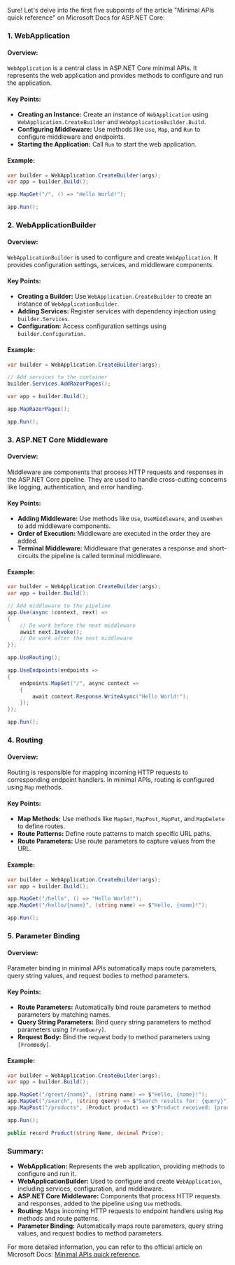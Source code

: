 Sure! Let's delve into the first five subpoints of the article "Minimal APIs quick reference" on Microsoft Docs for ASP.NET Core:

### 1. WebApplication

#### Overview:
`WebApplication` is a central class in ASP.NET Core minimal APIs. It represents the web application and provides methods to configure and run the application.

#### Key Points:
- **Creating an Instance:** Create an instance of `WebApplication` using `WebApplication.CreateBuilder` and `WebApplicationBuilder.Build`.
- **Configuring Middleware:** Use methods like `Use`, `Map`, and `Run` to configure middleware and endpoints.
- **Starting the Application:** Call `Run` to start the web application.

#### Example:
```csharp name=Program.cs
var builder = WebApplication.CreateBuilder(args);
var app = builder.Build();

app.MapGet("/", () => "Hello World!");

app.Run();
```

### 2. WebApplicationBuilder

#### Overview:
`WebApplicationBuilder` is used to configure and create `WebApplication`. It provides configuration settings, services, and middleware components.

#### Key Points:
- **Creating a Builder:** Use `WebApplication.CreateBuilder` to create an instance of `WebApplicationBuilder`.
- **Adding Services:** Register services with dependency injection using `builder.Services`.
- **Configuration:** Access configuration settings using `builder.Configuration`.

#### Example:
```csharp name=Program.cs
var builder = WebApplication.CreateBuilder(args);

// Add services to the container
builder.Services.AddRazorPages();

var app = builder.Build();

app.MapRazorPages();

app.Run();
```

### 3. ASP.NET Core Middleware

#### Overview:
Middleware are components that process HTTP requests and responses in the ASP.NET Core pipeline. They are used to handle cross-cutting concerns like logging, authentication, and error handling.

#### Key Points:
- **Adding Middleware:** Use methods like `Use`, `UseMiddleware`, and `UseWhen` to add middleware components.
- **Order of Execution:** Middleware are executed in the order they are added.
- **Terminal Middleware:** Middleware that generates a response and short-circuits the pipeline is called terminal middleware.

#### Example:
```csharp name=Program.cs
var builder = WebApplication.CreateBuilder(args);
var app = builder.Build();

// Add middleware to the pipeline
app.Use(async (context, next) =>
{
    // Do work before the next middleware
    await next.Invoke();
    // Do work after the next middleware
});

app.UseRouting();

app.UseEndpoints(endpoints =>
{
    endpoints.MapGet("/", async context =>
    {
        await context.Response.WriteAsync("Hello World!");
    });
});

app.Run();
```

### 4. Routing

#### Overview:
Routing is responsible for mapping incoming HTTP requests to corresponding endpoint handlers. In minimal APIs, routing is configured using `Map` methods.

#### Key Points:
- **Map Methods:** Use methods like `MapGet`, `MapPost`, `MapPut`, and `MapDelete` to define routes.
- **Route Patterns:** Define route patterns to match specific URL paths.
- **Route Parameters:** Use route parameters to capture values from the URL.

#### Example:
```csharp name=Program.cs
var builder = WebApplication.CreateBuilder(args);
var app = builder.Build();

app.MapGet("/hello", () => "Hello World!");
app.MapGet("/hello/{name}", (string name) => $"Hello, {name}!");

app.Run();
```

### 5. Parameter Binding

#### Overview:
Parameter binding in minimal APIs automatically maps route parameters, query string values, and request bodies to method parameters.

#### Key Points:
- **Route Parameters:** Automatically bind route parameters to method parameters by matching names.
- **Query String Parameters:** Bind query string parameters to method parameters using `[FromQuery]`.
- **Request Body:** Bind the request body to method parameters using `[FromBody]`.

#### Example:
```csharp name=Program.cs
var builder = WebApplication.CreateBuilder(args);
var app = builder.Build();

app.MapGet("/greet/{name}", (string name) => $"Hello, {name}!");
app.MapGet("/search", (string query) => $"Search results for: {query}");
app.MapPost("/products", (Product product) => $"Product received: {product.Name}");

app.Run();

public record Product(string Name, decimal Price);
```

### Summary:

- **WebApplication:** Represents the web application, providing methods to configure and run it.
- **WebApplicationBuilder:** Used to configure and create `WebApplication`, including services, configuration, and middleware.
- **ASP.NET Core Middleware:** Components that process HTTP requests and responses, added to the pipeline using `Use` methods.
- **Routing:** Maps incoming HTTP requests to endpoint handlers using `Map` methods and route patterns.
- **Parameter Binding:** Automatically maps route parameters, query string values, and request bodies to method parameters.

For more detailed information, you can refer to the official article on Microsoft Docs: [Minimal APIs quick reference](https://docs.microsoft.com/en-us/aspnet/core/fundamentals/minimal-apis).